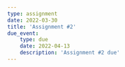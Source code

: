 ```yaml
---
type: assignment
date: 2022-03-30
title: 'Assignment #2'
due_event: 
    type: due
    date: 2022-04-13
    description: 'Assignment #2 due'
---
```

